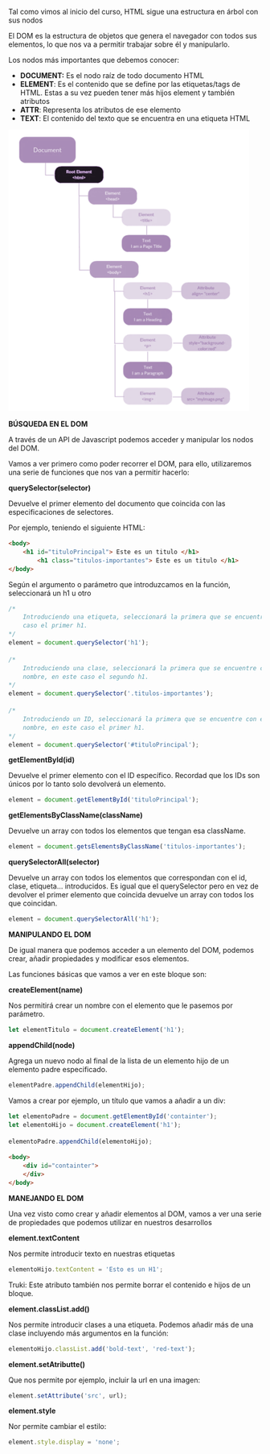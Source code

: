 Tal como vimos al inicio del curso, HTML sigue una estructura en árbol con sus nodos

El DOM es la estructura de objetos que genera el navegador con todos sus elementos, lo que nos va a permitir trabajar sobre él y manipularlo.

Los nodos más importantes que debemos conocer:

- **DOCUMENT:** Es el nodo raíz de todo documento HTML
- **ELEMENT**: Es el contenido que se define por las etiquetas/tags de HTML. Estas a su vez pueden tener más hijos element y también atributos
- **ATTR**: Representa los atributos de ese elemento
- **TEXT**: El contenido del texto que se encuentra en una etiqueta HTML

![DOM](S7-recursos/img/DOM.png)

**BÚSQUEDA EN EL DOM**

A través de un API de Javascript podemos acceder y manipular los nodos del DOM. 

Vamos a ver primero como poder recorrer el DOM, para ello, utilizaremos una serie de funciones que nos van a permitir hacerlo:

**querySelector(selector)**

Devuelve el primer elemento del documento que coincida con las especificaciones de selectores.

Por ejemplo, teniendo el siguiente HTML:

```html
<body>
    <h1 id="tituloPrincipal"> Este es un titulo </h1>
		<h1 class="titulos-importantes"> Este es un titulo </h1>
</body>
```

Según el argumento o parámetro que introduzcamos en la función, seleccionará un h1 u otro

```js
/*
	Introduciendo una etiqueta, seleccionará la primera que se encuentre, en este
	caso el primer h1.
*/
element = document.querySelector('h1'); 

/*
	Introduciendo una clase, seleccionará la primera que se encuentre con ese 
	nombre, en este caso el segundo h1.
*/
element = document.querySelector('.titulos-importantes'); 

/*
	Introduciendo un ID, seleccionará la primera que se encuentre con ese 
	nombre, en este caso el primer h1.
*/
element = document.querySelector('#tituloPrincipal'); 

```

**getElementById(id)**

Devuelve el primer elemento con el ID específico. Recordad que los IDs son únicos por lo tanto solo devolverá un elemento.

```js
element = document.getElementById('tituloPrincipal'); 
```

**getElementsByClassName(className)**

Devuelve un array con todos los elementos que tengan esa className.

```js
element = document.getsElementsByClassName('titulos-importantes'); 
```

**querySelectorAll(selector)**

Devuelve un array con todos los elementos que correspondan con el id, clase, etiqueta… introducidos. Es igual que el querySelector pero en vez de devolver el primer elemento que coincida devuelve un array con todos los que coincidan.

```js
element = document.querySelectorAll('h1'); 
```

**MANIPULANDO EL DOM**

De igual manera que podemos acceder a un elemento del DOM, podemos crear, añadir propiedades y modificar esos elementos.

Las funciones básicas que vamos a ver en este bloque son:

**createElement(name)**

Nos permitirá crear un nombre con el elemento que le pasemos por parámetro.

```js
let elementTitulo = document.createElement('h1');
```

**appendChild(node)**

Agrega un nuevo nodo al final de la lista de un elemento hijo de un elemento padre especificado.

```js
elementPadre.appendChild(elementHijo);
```

Vamos a crear por ejemplo, un título que vamos a añadir a un div:

```js
let elementoPadre = document.getElementById('containter');
let elementoHijo = document.createElement('h1');

elementoPadre.appendChild(elementoHijo);
```

```html
<body>
	<div id="containter">
	</div>
</body>
```

**MANEJANDO EL DOM**

Una vez visto como  crear y añadir elementos al DOM, vamos a ver una serie de propiedades que podemos utilizar en nuestros desarrollos

**element.textContent**

Nos permite introducir texto en nuestras etiquetas

```js
elementoHijo.textContent = 'Esto es un H1';
```

Truki: Este atributo también nos permite borrar el contenido e hijos de un bloque. 

**element.classList.add()**

Nos permite introducir clases a una etiqueta. Podemos añadir más de una clase incluyendo más argumentos en la función:

```js
elementoHijo.classList.add('bold-text', 'red-text');
```

**element.setAtributte()**

Que nos permite por ejemplo, incluir la url en una imagen:

```js
element.setAttribute('src', url);
```

**element.style**

Nor permite cambiar el estilo:

```js
element.style.display = 'none';
```
